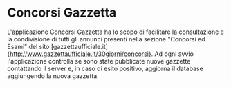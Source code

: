 Concorsi Gazzetta
=================

L'applicazione Concorsi Gazzetta ha lo scopo di facilitare la consultazione e la condivisione di tutti gli annunci presenti nella sezione "Concorsi ed Esami" del sito [gazzettaufficiale.it]{http://www.gazzettaufficiale.it/30giorni/concorsi}.
Ad ogni avvio l'applicazione controlla se sono state pubblicate nuove gazzette contattando il server e, in caso di esito positivo, aggiorna il database aggiungendo la nuova gazzetta.
